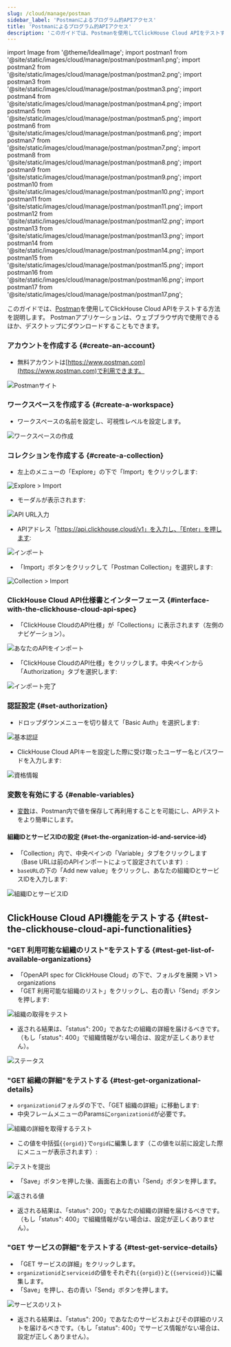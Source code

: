 ```yaml
---
slug: /cloud/manage/postman
sidebar_label: 'Postmanによるプログラム的APIアクセス'
title: 'Postmanによるプログラム的APIアクセス'
description: 'このガイドでは、Postmanを使用してClickHouse Cloud APIをテストする方法を説明します'
---
```


import Image from '@theme/IdealImage';
import postman1 from '@site/static/images/cloud/manage/postman/postman1.png';
import postman2 from '@site/static/images/cloud/manage/postman/postman2.png';
import postman3 from '@site/static/images/cloud/manage/postman/postman3.png';
import postman4 from '@site/static/images/cloud/manage/postman/postman4.png';
import postman5 from '@site/static/images/cloud/manage/postman/postman5.png';
import postman6 from '@site/static/images/cloud/manage/postman/postman6.png';
import postman7 from '@site/static/images/cloud/manage/postman/postman7.png';
import postman8 from '@site/static/images/cloud/manage/postman/postman8.png';
import postman9 from '@site/static/images/cloud/manage/postman/postman9.png';
import postman10 from '@site/static/images/cloud/manage/postman/postman10.png';
import postman11 from '@site/static/images/cloud/manage/postman/postman11.png';
import postman12 from '@site/static/images/cloud/manage/postman/postman12.png';
import postman13 from '@site/static/images/cloud/manage/postman/postman13.png';
import postman14 from '@site/static/images/cloud/manage/postman/postman14.png';
import postman15 from '@site/static/images/cloud/manage/postman/postman15.png';
import postman16 from '@site/static/images/cloud/manage/postman/postman16.png';
import postman17 from '@site/static/images/cloud/manage/postman/postman17.png';

このガイドでは、[Postman](https://www.postman.com/product/what-is-postman/)を使用してClickHouse Cloud APIをテストする方法を説明します。 
Postmanアプリケーションは、ウェブブラウザ内で使用できるほか、デスクトップにダウンロードすることもできます。

### アカウントを作成する {#create-an-account}
* 無料アカウントは[https://www.postman.com](https://www.postman.com)で利用できます。

<Image img={postman1} size="md" alt="Postmanサイト" border/>

### ワークスペースを作成する {#create-a-workspace}
* ワークスペースの名前を設定し、可視性レベルを設定します。 

<Image img={postman2} size="md" alt="ワークスペースの作成" border/>

### コレクションを作成する {#create-a-collection}
* 左上のメニューの「Explore」の下で「Import」をクリックします: 

<Image img={postman3} size="md" alt="Explore > Import" border/>

* モーダルが表示されます:

<Image img={postman4} size="md" alt="API URL入力" border/>

* APIアドレス「https://api.clickhouse.cloud/v1」を入力し、「Enter」を押します:

<Image img={postman5} size="md" alt="インポート" border/>

* 「Import」ボタンをクリックして「Postman Collection」を選択します:

<Image img={postman6} size="md" alt="Collection > Import" border/>

### ClickHouse Cloud API仕様書とインターフェース {#interface-with-the-clickhouse-cloud-api-spec}
* 「ClickHouse CloudのAPI仕様」が「Collections」に表示されます（左側のナビゲーション）。

<Image img={postman7} size="md" alt="あなたのAPIをインポート" border/>

* 「ClickHouse CloudのAPI仕様」をクリックします。中央ペインから「Authorization」タブを選択します:

<Image img={postman8} size="md" alt="インポート完了" border/>

### 認証設定 {#set-authorization}
* ドロップダウンメニューを切り替えて「Basic Auth」を選択します:

<Image img={postman9} size="md" alt="基本認証" border/>

* ClickHouse Cloud APIキーを設定した際に受け取ったユーザー名とパスワードを入力します:

<Image img={postman10} size="md" alt="資格情報" border/>

### 変数を有効にする {#enable-variables}
* [変数](https://learning.postman.com/docs/sending-requests/variables/)は、Postman内で値を保存して再利用することを可能にし、APIテストをより簡単にします。
#### 組織IDとサービスIDの設定 {#set-the-organization-id-and-service-id}
* 「Collection」内で、中央ペインの「Variable」タブをクリックします（Base URLは前のAPIインポートによって設定されています）:
* `baseURL`の下の「Add new value」をクリックし、あなたの組織IDとサービスIDを入力します:

<Image img={postman11} size="md" alt="組織IDとサービスID" border/>


## ClickHouse Cloud API機能をテストする {#test-the-clickhouse-cloud-api-functionalities}
### "GET 利用可能な組織のリスト"をテストする {#test-get-list-of-available-organizations}
* 「OpenAPI spec for ClickHouse Cloud」の下で、フォルダを展開 > V1 > organizations
* 「GET 利用可能な組織のリスト」をクリックし、右の青い「Send」ボタンを押します:

<Image img={postman12} size="md" alt="組織の取得をテスト" border/>

* 返される結果は、「status": 200」であなたの組織の詳細を届けるべきです。（もし「status": 400」で組織情報がない場合は、設定が正しくありません）。

<Image img={postman13} size="md" alt="ステータス" border/>

### "GET 組織の詳細"をテストする {#test-get-organizational-details}
* `organizationid`フォルダの下で、「GET 組織の詳細」に移動します:
* 中央フレームメニューのParamsに`organizationid`が必要です。

<Image img={postman14} size="md" alt="組織の詳細を取得するテスト" border/>

* この値を中括弧`{{orgid}}`で`orgid`に編集します（この値を以前に設定した際にメニューが表示されます）:

<Image img={postman15} size="md" alt="テストを提出" border/>

* 「Save」ボタンを押した後、画面右上の青い「Send」ボタンを押します。

<Image img={postman16} size="md" alt="返される値" border/>

* 返される結果は、「status": 200」であなたの組織の詳細を届けるべきです。（もし「status": 400」で組織情報がない場合は、設定が正しくありません）。

### "GET サービスの詳細"をテストする {#test-get-service-details}
* 「GET サービスの詳細」をクリックします。
* `organizationid`と`serviceid`の値をそれぞれ`{{orgid}}`と`{{serviceid}}`に編集します。
* 「Save」を押し、右の青い「Send」ボタンを押します。

<Image img={postman17} size="md" alt="サービスのリスト" border/>

* 返される結果は、「status": 200」であなたのサービスおよびその詳細のリストを届けるべきです。（もし「status": 400」でサービス情報がない場合は、設定が正しくありません）。
